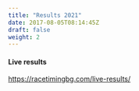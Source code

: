 ```yaml
---
title: "Results 2021"
date: 2017-08-05T08:14:45Z
draft: false
weight: 2
---
```

#### Live results
https://racetimingbg.com/live-results/
